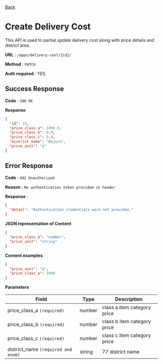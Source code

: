 [Back](../README.md)

# Create Delivery Cost

This API is used to partial update delivery cost along with price details and district area.

**URL** : `/apps/delivery-cost/{id}/`

**Method** : `PATCH`

**Auth required** : YES

## Success Response

**Code** : `200 OK`

**Response**

```json
{
  "id": 19,
  "price_class_a": 1000.0,
  "price_class_b": 0.0,
  "price_class_c": 0.0,
  "district_name": "Bajura",
  "price_unit": "$"
}
```

## Error Response

**Code** : `401 Unauthorized`

**Reason** : `No authentication token provided in header`

**Response** :

```json
{
  "detail": "Authentication credentials were not provided."
}
```

**JSON representation of Content**

```json
{
  "price_class_a": "number",
  "price_unit": "string"
}
```

**Content examples**

```json
{
  "price_unit": "$",
  "price_class_a": 1000
}
```

**Parameters**

| Field                               | Type   | Description                 |
| ----------------------------------- | ------ | --------------------------- |
| price_class_a `(required)`          | number | class a item category price |
| price_class_b `(required)`          | number | class b item category price |
| price_class_c `(required)`          | number | class c item category price |
| district_name `(required and enum)` | string | 77 district name            |
